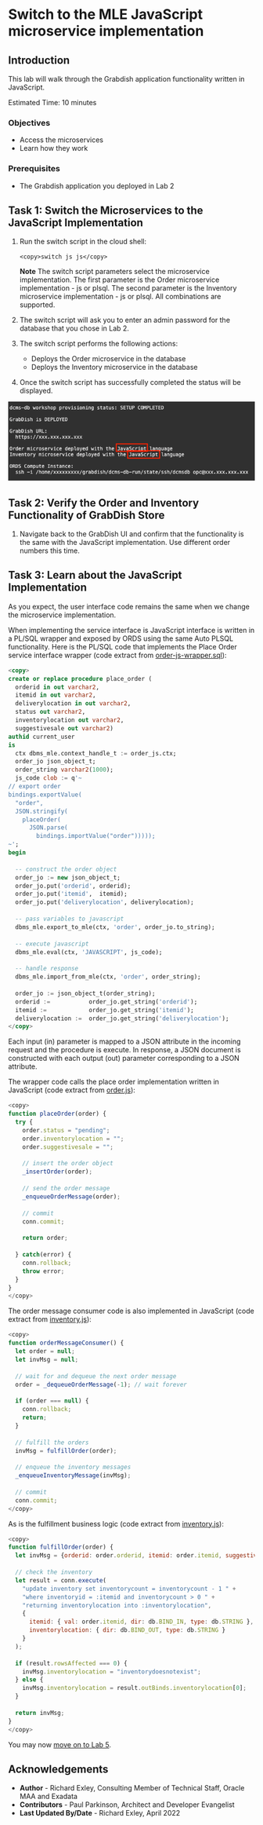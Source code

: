 # Switch to the MLE JavaScript microservice implementation

## Introduction

This lab will walk through the Grabdish application functionality written in JavaScript.

Estimated Time: 10 minutes

### Objectives

-   Access the microservices
-   Learn how they work

### Prerequisites

* The Grabdish application you deployed in Lab 2

## Task 1: Switch the Microservices to the JavaScript Implementation

1.  Run the switch script in the cloud shell:

    ```
    <copy>switch js js</copy>
    ```

    **Note** The switch script parameters select the microservice implementation.  The first parameter is the Order microservice implementation - js or plsql.  The second parameter is the Inventory microservice implementation - js or plsql.  All combinations are supported.

2.  The switch script will ask you to enter an admin password for the database that you chose in Lab 2.

3.  The switch script performs the following actions:
    * Deploys the Order microservice in the database
    * Deploys the Inventory microservice in the database

4.  Once the switch script has successfully completed the status will be displayed.

   ![GrabDish is DEPLOYED Status is Displayed](images/switched.png " ")

## Task 2: Verify the Order and Inventory Functionality of GrabDish Store

   1. Navigate back to the GrabDish UI and confirm that the functionality is the same with the JavaScript implementation.  Use different order numbers this time.

## Task 3: Learn about the JavaScript Implementation

As you expect, the user interface code remains the same when we change the microservice implementation.

When implementing the service interface is JavaScript interface is written in a PL/SQL wrapper and exposed by ORDS using the same Auto PLSQL functionality.  Here is the PL/SQL code that implements the Place Order service interface wrapper (code extract from [order-js-wrapper.sql](https://github.com/oracle/microservices-datadriven/blob/main/workshops/dcms-db/grabdish/order/order-js/order-js-wrapper.sql)):

```sql
<copy>
create or replace procedure place_order (
  orderid in out varchar2,
  itemid in out varchar2,
  deliverylocation in out varchar2,
  status out varchar2,
  inventorylocation out varchar2,
  suggestivesale out varchar2)
authid current_user
is
  ctx dbms_mle.context_handle_t := order_js.ctx;
  order_jo json_object_t;
  order_string varchar2(1000);
  js_code clob := q'~
// export order
bindings.exportValue(
  "order",
  JSON.stringify(
    placeOrder(
      JSON.parse(
        bindings.importValue("order")))));
~';
begin

  -- construct the order object
  order_jo := new json_object_t;
  order_jo.put('orderid', orderid);
  order_jo.put('itemid',  itemid);
  order_jo.put('deliverylocation', deliverylocation);

  -- pass variables to javascript
  dbms_mle.export_to_mle(ctx, 'order', order_jo.to_string);

  -- execute javascript
  dbms_mle.eval(ctx, 'JAVASCRIPT', js_code);

  -- handle response
  dbms_mle.import_from_mle(ctx, 'order', order_string);

  order_jo := json_object_t(order_string);
  orderid :=           order_jo.get_string('orderid');
  itemid :=            order_jo.get_string('itemid');
  deliverylocation :=  order_jo.get_string('deliverylocation');
</copy>
```

Each input (in) parameter is mapped to a JSON attribute in the incoming request and the procedure is execute.  In response, a JSON document is constructed with each output (out) parameter corresponding to a JSON attribute.

The wrapper code calls the place order implementation written in JavaScript (code extract from [order.js](https://github.com/oracle/microservices-datadriven/blob/main/workshops/dcms-db/grabdish/order/order-js/order.js)):

```javascript
<copy>
function placeOrder(order) {
  try {
    order.status = "pending";
    order.inventorylocation = "";
    order.suggestivesale = "";

    // insert the order object
    _insertOrder(order);

    // send the order message
    _enqueueOrderMessage(order);

    // commit
    conn.commit;

    return order;

  } catch(error) {
    conn.rollback;
    throw error;
  }
}
</copy>
```

The order message consumer code is also implemented in JavaScript (code extract from [inventory.js](https://github.com/oracle/microservices-datadriven/blob/main/workshops/dcms-db/grabdish/inventory/inventory-js/inventory.js)):

```javascript
<copy>
function orderMessageConsumer() {
  let order = null;
  let invMsg = null;

  // wait for and dequeue the next order message
  order = _dequeueOrderMessage(-1); // wait forever

  if (order === null) {
    conn.rollback;
    return;
  }

  // fulfill the orders
  invMsg = fulfillOrder(order);

  // enqueue the inventory messages
  _enqueueInventoryMessage(invMsg);

  // commit
  conn.commit;
</copy>
```

As is the fulfillment business logic (code extract from [inventory.js](https://github.com/oracle/microservices-datadriven/blob/main/workshops/dcms-db/grabdish/inventory/inventory-js/inventory.js)):

```javascript
<copy>
function fulfillOrder(order) {
  let invMsg = {orderid: order.orderid, itemid: order.itemid, suggestiveSale: "beer"};

  // check the inventory
  let result = conn.execute(
    "update inventory set inventorycount = inventorycount - 1 " +
    "where inventoryid = :itemid and inventorycount > 0 " +
    "returning inventorylocation into :inventorylocation",
    {
      itemid: { val: order.itemid, dir: db.BIND_IN, type: db.STRING },
      inventorylocation: { dir: db.BIND_OUT, type: db.STRING }
    }
  );

  if (result.rowsAffected === 0) {
    invMsg.inventorylocation = "inventorydoesnotexist";
  } else {
    invMsg.inventorylocation = result.outBinds.inventorylocation[0];
  }

  return invMsg;
}
</copy>
```
   You may now [move on to Lab 5](#next).

## Acknowledgements
* **Author** - Richard Exley, Consulting Member of Technical Staff, Oracle MAA and Exadata
* **Contributors** - Paul Parkinson, Architect and Developer Evangelist
* **Last Updated By/Date** - Richard Exley, April 2022
